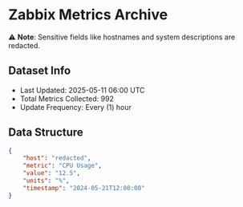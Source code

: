 # Zabbix Metrics Archive

⚠️ **Note**: Sensitive fields like hostnames and system descriptions are redacted.

## Dataset Info
- Last Updated: 2025-05-11 06:00 UTC
- Total Metrics Collected: 992
- Update Frequency: Every (1) hour

## Data Structure
```json
{
    "host": "redacted",
    "metric": "CPU Usage",
    "value": "12.5",
    "units": "%",
    "timestamp": "2024-05-21T12:00:00"
}
```
